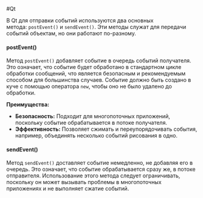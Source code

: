 #Qt

В Qt для отправки событий используются два основных метода: `postEvent()` и `sendEvent()`. Эти методы служат для передачи событий объектам, но они работают по-разному.

#### postEvent()

Метод `postEvent()` добавляет событие в очередь событий получателя. Это означает, что событие будет обработано в стандартном цикле обработки сообщений, что является безопасным и рекомендуемым способом для большинства случаев. Событие должно быть создано в куче с помощью оператора `new`, чтобы оно не было удалено до обработки.

**Преимущества:**
- **Безопасность:** Подходит для многопоточных приложений, поскольку событие обрабатывается в потоке получателя.
- **Эффективность:** Позволяет сжимать и переупорядочивать события, например, объединять несколько событий рисования в одно.
#### sendEvent()

Метод `sendEvent()` доставляет событие немедленно, не добавляя его в очередь. Это означает, что событие обрабатывается сразу же, в потоке отправителя. Использование этого метода следует ограничивать, поскольку он может вызывать проблемы в многопоточных приложениях и не выполняет сжатие событий.
